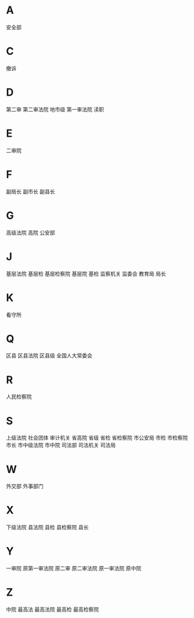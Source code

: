 
# A

安全部

# C

撤诉

# D

第二审
第二审法院
地市级
第一审法院
渎职

# E

二审院

# F

副局长
副市长
副县长

# G

高级法院
高院
公安部

# J

基层法院
基层检
基层检察院
基层院
基检
监察机关
监委会
教育局
局长

# K

看守所

# Q

区县
区县法院
区县级
全国人大常委会

# R

人民检察院

# S

上级法院
社会团体
审计机关
省高院
省级
省检
省检察院
市公安局
市检
市检察院
市长
市中级法院
市中院
司法部
司法机关
司法局

# W

外交部
外事部门

# X

下级法院
县法院
县检
县检察院
县长

# Y

一审院
原第一审法院
原二审
原二审法院
原一审法院
原中院

# Z

中院
最高法
最高法院
最高检
最高检察院

